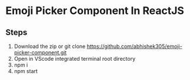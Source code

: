 # Emoji Picker Component In ReactJS

## Steps
1. Download the zip or git clone https://github.com/abhishek305/emoji-picker-component.git
2. Open in VScode integrated terminal root directory
3. npm i
4. npm start

